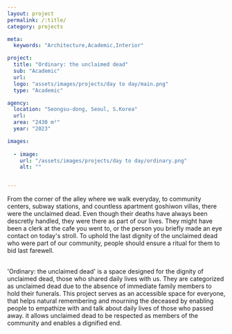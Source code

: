 ```yaml
---
layout: project
permalink: /:title/
category: projects

meta:
  keywords: "Architecture,Academic,Interior"

project:
  title: "Ordinary: the unclaimed dead"
  sub: "Academic"
  url: 
  logo: "assets/images/projects/day to day/main.png"
  type: "Academic"

agency:
  location: "Seongsu-dong, Seoul, S.Korea"
  url: 
  area: "2430 m²"
  year: "2023"

images:
  
  - image:
    url: "/assets/images/projects/day to day/ordinary.png"
    alt: ""


---
```

<p>From the corner of the alley where we walk everyday, to community centers, subway stations, and countless apartment goshiwon villas, there were the unclaimed dead. Even though their deaths have always been descretly handled, they were there as part of our lives. They might have been a clerk at the cafe you went to, or the person you briefly made an eye contact on today's stroll. To uphold the last dignity of the unclaimed dead who were part of our community, people should ensure a ritual for them to bid last farewell.</p>
<br>'Ordinary: the unclaimed dead' is a space designed for the dignity of unclaimed dead, those who shared daily lives with us. They are categorized as unclaimed dead due to the absence of immediate family members to hold their funerals. This project serves as an accessible space for everyone, that helps natural remembering and mourning the deceased by enabling people to empathize with and talk about daily lives of those who passed away. it allows unclaimed dead to be respected as members of the community and enables a dignified end. 
<br>
<br>
<br>
<br>
<br>
<br>
